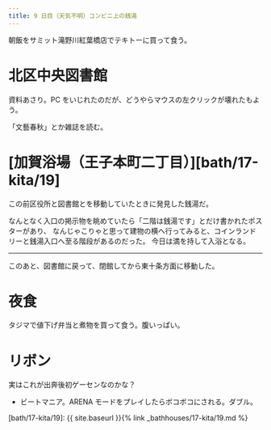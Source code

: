 ```yaml
---
title: 9 日目（天気不明）コンビニ上の銭湯
---
```


朝飯をサミット滝野川紅葉橋店でテキトーに買って食う。

# 北区中央図書館

資料あさり。PC をいじれたのだが、どうやらマウスの左クリックが壊れたもよう。

「文藝春秋」とか雑誌を読む。

# [加賀浴場（王子本町二丁目）][bath/17-kita/19]

この前区役所と図書館とを移動していたときに発見した銭湯だ。

なんとなく入口の掲示物を眺めていたら「二階は銭湯です」とだけ書かれたポスターがあり、
なんじゃこりゃと思って建物の横へ行ってみると、コインランドリーと銭湯入口へ至る階段があるのだった。
今日は満を持して入浴となる。

---

このあと、図書館に戻って、閉館してから東十条方面に移動した。

# 夜食

タジマで値下げ弁当と煮物を買って食う。腹いっぱい。

# リボン

実はこれが出奔後初ゲーセンなのかな？

* ビートマニア。ARENA モードをプレイしたらボコボコにされる。ダブル。

[bath/17-kita/19]: {{ site.baseurl }}{% link _bathhouses/17-kita/19.md %}
